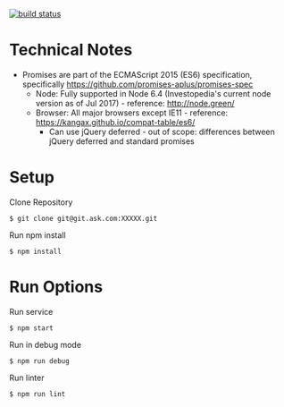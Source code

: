 [![build status](https://git.ask.com/XXX/badges/master/build.svg)](https://git.ask.com/XXXX/commits/master)


# Technical Notes
* Promises are part of the ECMAScript 2015 (ES6) specification, specifically https://github.com/promises-aplus/promises-spec
  * Node: Fully supported in Node 6.4 (Investopedia's current node version as of Jul 2017) - reference: http://node.green/
  * Browser: All major browsers except IE11 - reference: https://kangax.github.io/compat-table/es6/
    * Can use jQuery deferred - out of scope: differences between jQuery deferred and standard promises

# Setup
Clone Repository
```
$ git clone git@git.ask.com:XXXXX.git
```

Run npm install
```
$ npm install
```

# Run Options
Run service
```
$ npm start
```

Run in debug mode
```
$ npm run debug
```

Run linter
```
$ npm run lint
```